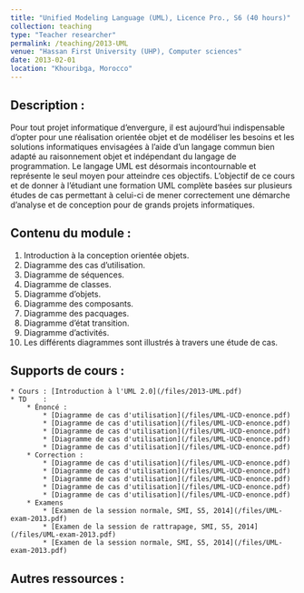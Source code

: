 ```yaml
---
title: "Unified Modeling Language (UML), Licence Pro., S6 (40 hours)"
collection: teaching
type: "Teacher researcher"
permalink: /teaching/2013-UML
venue: "Hassan First University (UHP), Computer sciences"
date: 2013-02-01
location: "Khouribga, Morocco"
---
```

## Description :
Pour tout projet informatique d’envergure, il est aujourd’hui indispensable d’opter pour une réalisation orientée objet et de modéliser les besoins et les solutions informatiques envisagées à l’aide d’un langage commun bien adapté au raisonnement objet et indépendant du langage de programmation. Le langage UML est désormais incontournable et représente le seul moyen pour atteindre ces objectifs. L’objectif de ce cours et de donner à l’étudiant une formation UML complète basées sur plusieurs études de cas permettant à celui-ci de mener correctement une démarche d’analyse et de conception pour de grands projets informatiques.

## Contenu du module :
1. Introduction à la conception orientée objets.
1. Diagramme des cas d’utilisation.
1. Diagramme de séquences.
1. Diagramme de classes.
1. Diagramme d’objets.
1. Diagramme des composants.
1. Diagramme des pacquages.
1. Diagramme d’état transition.
1. Diagramme d’activités.
1. Les différents diagrammes sont illustrés à travers une étude de cas.

## Supports de cours :
	* Cours	: [Introduction à l'UML 2.0](/files/2013-UML.pdf)
	* TD	: 
		* Énoncé :
			* [Diagramme de cas d'utilisation](/files/UML-UCD-enonce.pdf)
			* [Diagramme de cas d'utilisation](/files/UML-UCD-enonce.pdf)
			* [Diagramme de cas d'utilisation](/files/UML-UCD-enonce.pdf)
			* [Diagramme de cas d'utilisation](/files/UML-UCD-enonce.pdf)
			* [Diagramme de cas d'utilisation](/files/UML-UCD-enonce.pdf)
		* Correction :
			* [Diagramme de cas d'utilisation](/files/UML-UCD-enonce.pdf)
			* [Diagramme de cas d'utilisation](/files/UML-UCD-enonce.pdf)
			* [Diagramme de cas d'utilisation](/files/UML-UCD-enonce.pdf)
			* [Diagramme de cas d'utilisation](/files/UML-UCD-enonce.pdf)
			* [Diagramme de cas d'utilisation](/files/UML-UCD-enonce.pdf)
		* Examens 
			* [Examen de la session normale, SMI, S5, 2014](/files/UML-exam-2013.pdf)
			* [Examen de la session de rattrapage, SMI, S5, 2014](/files/UML-exam-2013.pdf)
			* [Examen de la session normale, SMI, S5, 2014](/files/UML-exam-2013.pdf)

## Autres ressources :